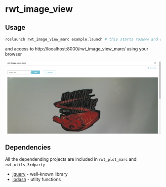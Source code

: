 rwt_image_view
==============

Usage
-----
```sh
roslaunch rwt_image_view_marc example.launch # this starts roswww and rosbridge_server and image_server
```

and access to http://localhost:8000/rwt_image_view_marc/ using your browser

![rwt_image_view_marc.png](images/rwt_image_view_marc.png "rwt_image_view_marc.png")

Dependencies
------------
All the dependending projects are included in `rwt_plot_marc` and `rwt_utils_3rdparty`

* [jquery](http://jquery.com) - well-known library
* [lodash](https://github.com/lodash/lodash) - utlity functions